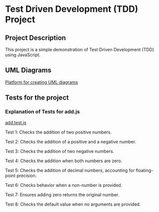 <!-- @format -->

# Test Driven Development (TDD) Project

## Project Description

This project is a simple demonstration of Test Driven Development (TDD) using JavaScript.

## UML Diagrams

[Platform for creating UML diagrams](https://www.websequencediagrams.com/)

## Tests for the project

### Explanation of Tests for add.js

[add.test.js](./add.test.js)

Test 1: Checks the addition of two positive numbers.

Test 2: Checks the addition of a positive and a negative number.

Test 3: Checks the addition of two negative numbers.

Test 4: Checks the addition when both numbers are zero.

Test 5: Checks the addition of decimal numbers, accounting for floating-point precision.

Test 6: Checks behavior when a non-number is provided.

Test 7: Ensures adding zero returns the original number.

Test 8: Checks the default value when no arguments are provided.
